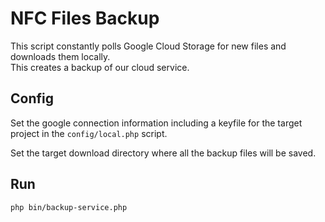 NFC Files Backup
================

This script constantly polls Google Cloud Storage for new files and downloads them locally.  
This creates a backup of our cloud service.


Config
------

Set the google connection information including a keyfile for the target project in the `config/local.php` script.

Set the target download directory where all the backup files will be saved.


Run
---

```
php bin/backup-service.php
```
